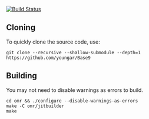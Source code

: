 [![Build Status](https://api.travis-ci.org/youngar/Base9.svg?branch=master)](https://travis-ci.org/eclipse/omr)

Cloning
-------
To quickly clone the source code, use:
```
git clone --recursive --shallow-submodule --depth=1 https://github.com/youngar/Base9
```

Building
--------
You may not need to disable warnings as errors to build.
```
cd omr && ./configure --disable-warnings-as-errors
make -C omr/jitbuilder
make
```

